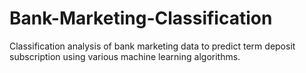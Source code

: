 # Bank-Marketing-Classification
Classification analysis of bank marketing data to predict term deposit subscription using various machine learning algorithms.
